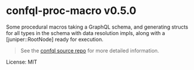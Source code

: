 # confql-proc-macro v0.5.0

Some procedural macros taking a GraphQL schema, and generating
structs for all types in the schema with data resolution impls,
along with a [juniper::RootNode] ready for execution.

> See the [confql source repo](https://github.com/olidacombe/confql) for more detailed information.

License: MIT
